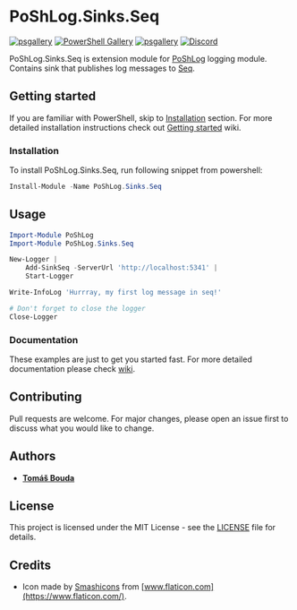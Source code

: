 # PoShLog.Sinks.Seq

[![psgallery](https://img.shields.io/powershellgallery/v/poshlog.sinks.seq.svg)](https://www.powershellgallery.com/packages/PoShLog.Sinks.Seq) [![PowerShell Gallery](https://img.shields.io/powershellgallery/p/poshlog.sinks.seq?color=blue)](https://www.powershellgallery.com/packages/PoShLog.Sinks.Seq) [![psgallery](https://img.shields.io/powershellgallery/dt/PoShLog.Sinks.Seq.svg)](https://www.powershellgallery.com/packages/PoShLog.Sinks.Exceptionless) [![Discord](https://img.shields.io/discord/693754316305072199?color=orange&label=discord)](https://discord.gg/gGFtbf)

PoShLog.Sinks.Seq is extension module for [PoShLog](https://github.com/PoShLog/PoShLog) logging module. Contains sink that publishes log messages to [Seq](https://datalust.co/seq).

## Getting started

If you are familiar with PowerShell, skip to [Installation](#installation) section. For more detailed installation instructions check out [Getting started](https://github.com/PoShLog/PoShLog/wiki/Getting-started) wiki.

### Installation

To install PoShLog.Sinks.Seq, run following snippet from powershell:

```ps1
Install-Module -Name PoShLog.Sinks.Seq
```

## Usage

```ps1
Import-Module PoShLog
Import-Module PoShLog.Sinks.Seq

New-Logger |
    Add-SinkSeq -ServerUrl 'http://localhost:5341' |
    Start-Logger

Write-InfoLog 'Hurrray, my first log message in seq!'

# Don't forget to close the logger
Close-Logger
```

### Documentation

These examples are just to get you started fast. For more detailed documentation please check [wiki](https://github.com/PoShLog/PoShLog/wiki).

## Contributing

Pull requests are welcome. For major changes, please open an issue first to discuss what you would like to change.

## Authors

* [**Tomáš Bouda**](http://tomasbouda.cz/)

## License

This project is licensed under the MIT License - see the [LICENSE](LICENSE) file for details.

## Credits

* Icon made by [Smashicons](https://smashicons.com/) from [www.flaticon.com](https://www.flaticon.com/).
